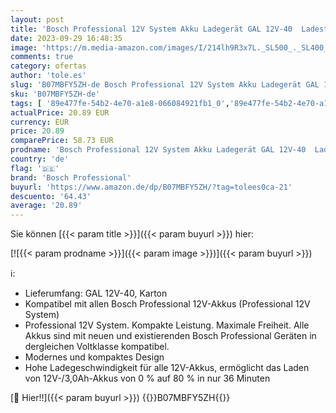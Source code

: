 ```yaml
---
layout: post
title: 'Bosch Professional 12V System Akku Ladegerät GAL 12V-40  Ladestrom: 4 A  ohne Akku  im Karton '
date: 2023-09-29 16:48:35
image: 'https://m.media-amazon.com/images/I/214lh9R3x7L._SL500_._SL400_.jpg'
comments: true
category: ofertas
author: 'tole.es'
slug: 'B07MBFY5ZH-de Bosch Professional 12V System Akku Ladegerät GAL 12V-40...'
sku: 'B07MBFY5ZH-de'
tags: [ '89e477fe-54b2-4e70-a1e8-066084921fb1_0','89e477fe-54b2-4e70-a1e8-066084921fb1_1101','Akkugeräte-Zubehör','Arborist Merchandising Root','Baumarkt','Elektro- & Handwerkzeuge','KABELLOS','Ladegeräte','Self Service','Special Features Stores','Zubehör für Elektrowerkzeuge','bosch professional','🇩🇪', ]
actualPrice: 20.89 EUR
currency: EUR
price: 20.89
comparePrice: 58.73 EUR
prodname: 'Bosch Professional 12V System Akku Ladegerät GAL 12V-40  Ladestrom: 4 A  ohne Akku  im Karton '
country: 'de'
flag: '🇩🇪'
brand: 'Bosch Professional'
buyurl: 'https://www.amazon.de/dp/B07MBFY5ZH/?tag=tolees0ca-21'
descuento: '64.43'
average: '20.89'
---
```


Sie können [{{< param title >}}]({{< param buyurl >}}) hier:

[![{{< param prodname >}}]({{< param image >}})]({{< param buyurl >}})

ℹ️:

- Lieferumfang: GAL 12V-40, Karton
- Kompatibel mit allen Bosch Professional 12V-Akkus (Professional 12V System)
- Professional 12V System. Kompakte Leistung. Maximale Freiheit. Alle Akkus sind mit neuen und existierenden Bosch Professional Geräten in dergleichen Voltklasse kompatibel.
- Modernes und kompaktes Design
- Hohe Ladegeschwindigkeit für alle 12V-Akkus, ermöglicht das Laden von 12V-/3,0Ah-Akkus von 0 % auf 80 % in nur 36 Minuten

[🛒 Hier!!]({{< param buyurl >}})
{{<world>}}B07MBFY5ZH{{</world>}}
